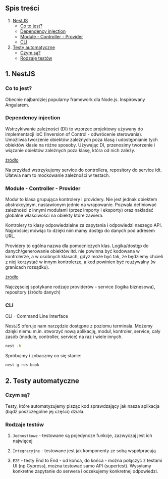 ## Spis treści

1. [NestJS](#1-nestjs)
   - [Co to jest?](#co-to-jest)
   - [Dependency injection](#dependency-injection)
   - [Module - Controller - Provider](#module---controller---provider)
   - [CLI](#cli)
2. [Testy automatyczne](#2-testy-automatyczne)
   - [Czym są?](#czym-są)
   - [Rodzaje testów](#rodzaje-testów)

## 1. NestJS

### Co to jest?

Obecnie najbardziej popularny framework dla Node.js. Inspirowany Angularem.

### Dependency injection

Wstrzykiwanie zależności (DI) to wzorzec projektowy używany do implementacji IoC (Inversion of Control - odwrócenie sterowania). Umożliwia tworzenie obiektów zależnych poza klasą i udostępnianie tych obiektów klasie na różne sposoby. Używając DI, przenosimy tworzenie i wiązanie obiektów zależnych poza klasę, która od nich zależy.

[źródło](https://www.tutorialsteacher.com/ioc/dependency-injection)

Na przykład wstrzykujemy service do controllera, repository do service idt. Ułatwia nam to mockowanie zależności w testach.

### Module - Controller - Provider

Moduł to klasa grupująca kontrolery i providery. Nie jest jednak obiektem abstrakcyjnym, nastawionym jednie na wrapowanie. Pozwala definiować zależności z innymi modułami (przez importy i eksporty) oraz nakładać globalne właściwości na obiekty które zawiera.

Kontrolery to klasy odpowiedzialne za zapytania i odpowiedzi naszego API. Najprościej mówiąc to dzięki nim mamy dostęp do danych pod adresem URL.

Providery to ogólna nazwa dla pomocniczych klas. Logika/dostęp do danych/generowanie obiektów itd. nie powinna być kodowana w kontrolerze, a w osobnych klasach, gdyż może być tak, że będziemy chcieli z niej korzystać w innym kontrolerze, a kod powinien być reużywalny (w granicach rozsądku).

[źródło](https://solutionchaser.com/back-end-w-node-js-z-nest-js1-rest-api/)

Najczęściej spotykane rodzaje providerów - service (logika biznesowa), repository (źródło danych)

### CLI

CLI - Command Line Interface

NestJS oferuje nam narzędzie dostępne z poziomu terminala. Możemy dzięki niemu m.in. stworzyć nową aplikację, moduł, kontroler, service, cały zasób (module, controller, service) na raz i wiele innych.

```bash
nest -h
```

Spróbujmy i zobaczmy co się stanie:

```bash
nest g res book
```

## 2. Testy automatyczne

### Czym są?

Testy, które automatyzujemy pisząc kod sprawdzający jak nasza aplikacja (bądź poszczególne jej części) działa.

### Rodzaje testów

1. `Jednostkowe` - testowane są pojedyncze funkcje, zazwyczaj jest ich najwięcej

2. `Integracyjne` - testowane jest jak komponenty ze sobą współpracują

3. `E2E` - testy End to End - od końca, do końca - można połączyć z testami UI (np Cypress), można testować samo API (supertest). Wysyłamy konkretne zapytanie do serwera i oczekujemy konkretnej odpowiedzi.
